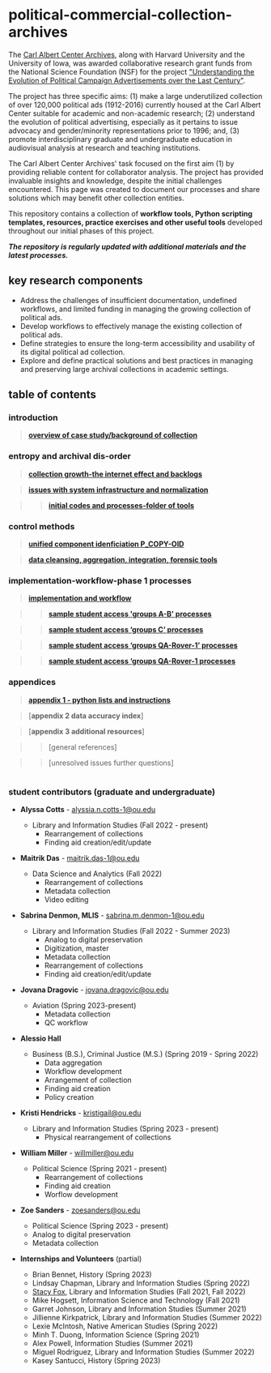 # political-commercial-collection-archives

The [Carl Albert Center Archives](https://www.ou.edu/carlalbertcenter/congressional-collection), along with Harvard University and the University of Iowa, was awarded collaborative research grant funds from the National Science Foundation (NSF) for the project ["Understanding the Evolution of Political Campaign Advertisements over the Last Century"](https://s-lib024.lib.uiowa.edu/campaignvids/people.html).

The project has three specific aims: (1) make a large underutilized collection of  over 120,000 political ads (1912-2016) currently housed at the Carl Albert Center suitable for academic and non-academic research; (2) understand the evolution of political advertising, especially as it pertains to issue advocacy and gender/minority representations prior to 1996; and, (3) promote interdisciplinary graduate and undergraduate education in audiovisual analysis at research and teaching institutions. ​

The Carl Albert Center Archives' task focused on the first aim (1) by providing reliable content for collaborator analysis. The project has provided invaluable insights and knowledge, despite the initial challenges encountered. This page was created to document our processes and share solutions which may benefit other collection entities. 

This repository contains a collection of **workflow tools, Python scripting templates, resources, practice exercises and other useful tools** developed throughout our initial phases of this project. 

***The repository is regularly updated with additional materials and the latest processes.*** 

## **key research components**

- Address the challenges of insufficient documentation, undefined workflows, and limited funding in managing the growing collection of political ads.
- Develop workflows to effectively manage the existing collection of political ads.
- Define strategies to ensure the long-term accessibility and usability of its digital political ad collection.
- Explore and define practical solutions and best practices in managing and preserving large archival collections in academic settings.


## table of contents


### **introduction**

  > [**overview of case study/background of collection**](https://github.com/prys0000/political-commercial-collection-archives/blob/main/documentation/case-study.md)

 

### **entropy and archival dis-order**

> [**collection growth-the internet effect and backlogs**](https://github.com/prys0000/political-commercial-collection-archives/blob/main/documentation/collection-growth-initial-analysis.md)

> [**issues with system infrastructure and normalization**](https://github.com/prys0000/political-commercial-collection-archives/blob/main/documentation/issues%20with%20system%20infrastructure%20and%20normalization.md)

  >> [**initial codes and processes-folder of tools**](https://github.com/prys0000/political-commercial-collection-archives/tree/main/initial-codes-processes) 


### **control methods**

> [**unified component idenficiation P_COPY-OID**](https://github.com/prys0000/political-commercial-collection-archives/blob/main/documentation/component-identification.md)

> [**data cleansing, aggregation, integration, forensic tools**](https://github.com/prys0000/political-commercial-collection-archives/blob/main/documentation/control-methods.md)


### **implementation-workflow-phase 1 processes**

> [**implementation and workflow**](https://github.com/prys0000/political-commercial-collection-archives/blob/main/documentation/implementation-workflow.md)

  >> [**sample student access 'groups A-B' processes**](https://github.com/prys0000/political-commercial-collection-archives/blob/main/documentation/groups%20A-B%20processes.md)

  >> [**sample student access ‘groups C’ processes**](https://github.com/prys0000/political-commercial-collection-archives/blob/main/documentation/groups%20C%20processes.md)

  >> [**sample student access ‘groups QA-Rover-1’ processes**](https://github.com/prys0000/political-commercial-collection-archives/blob/main/documentation/groups%20QA-Rover-1.md)

  >> [**sample student access ‘groups QA-Rover-1 processes**](https://github.com/prys0000/political-commercial-collection-archives/blob/main/documentation/groups%20QA-Rover-2.md)



### **appendices**

> [**appendix 1 - python lists and instructions**](https://github.com/prys0000/political-commercial-collection-archives/blob/main/appendix%201%20-%20python%20list%20of%20codes.md)

> [**appendix 2 data accuracy index**]

> [**appendix 3 additional resources**]

>> [general references]

>> [unresolved issues further questions]

#
#

### student contributors (graduate and undergraduate)

- **Alyssa Cotts** - [alyssia.n.cotts-1@ou.edu](alyssia.n.cotts-1@ou.edu)
  - Library and Information Studies (Fall 2022 - present)
    - Rearrangement of collections
    - Finding aid creation/edit/update

- **Maitrik Das** - [maitrik.das-1@ou.edu](maitrik.das-1@ou.edu)
  - Data Science and Analytics (Fall 2022)
    - Rearrangement of collections
    - Metadata collection
    - Video editing
      
- **Sabrina Denmon, MLIS** - [sabrina.m.denmon-1@ou.edu](sabrina.m.denmon-1@ou.edu)
  - Library and Information Studies (Fall 2022 - Summer 2023)
    - Analog to digital preservation
    - Digitization, master
    - Metadata collection
    - Rearrangement of collections
    - Finding aid creation/edit/update

- **Jovana Dragovic** - [jovana.dragovic@ou.edu](jovana.dragovic@ou.edu)
  - Aviation (Spring 2023-present)
    - Metadata collection
    - QC workflow

- **Alessio Hall**
  - Business (B.S.), Criminal Justice (M.S.) (Spring 2019 - Spring 2022)
    - Data aggregation
    - Workflow development
    - Arrangement of collection
    - Finding aid creation
    - Policy creation

- **Kristi Hendricks** - [kristigail@ou.edu](kristigail@ou.edu)
   - Library and Information Studies (Spring 2023 - present)
     - Physical rearrangement of collections
    
- **William Miller** - [willmiller@ou.edu](willmiller@ou.edu)
   - Political Science (Spring 2021 - present)
     - Rearrangement of collections
     - Finding aid creation
     - Worflow development
    
- **Zoe Sanders** - [zoesanders@ou.edu](zoesanders@ou.edu)
  -  Political Science (Spring 2023 - present)
    -  Analog to digital preservation
    -  Metadata collection

- **Internships and Volunteers** (partial)
  - Brian Bennet, History (Spring 2023)
  - Lindsay Chapman, Library and Information Studies (Spring 2022)
  - [Stacy Fox](fox.sk12@yahoo.com ), Library and Information Studies (Fall 2021, Fall 2022)
  - Mike Hogsett, Information Science and Technology (Fall 2021)
  - Garret Johnson, Library and Information Studies (Summer 2021)
  - Jillienne Kirkpatrick, Library and Information Studies (Summer 2022)
  - Lexie McIntosh, Native American Studies (Spring 2022)
  - Minh T. Duong, Information Science (Spring 2021)
  - Alex Powell, Information Studies (Summer 2021)
  - Miguel Rodriguez, Library and Information Studies (Summer 2022)
  - Kasey Santucci, History (Spring 2023)
    





